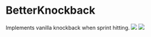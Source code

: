 # BetterKnockback
Implements vanilla knockback when sprint hitting.
[![](https://poggit.pmmp.io/shield.state/BetterKnockback)](https://poggit.pmmp.io/p/BetterKnockback)
<a href="https://poggit.pmmp.io/p/BetterKnockback"><img src="https://poggit.pmmp.io/shield.state/BetterKnockback"></a>

